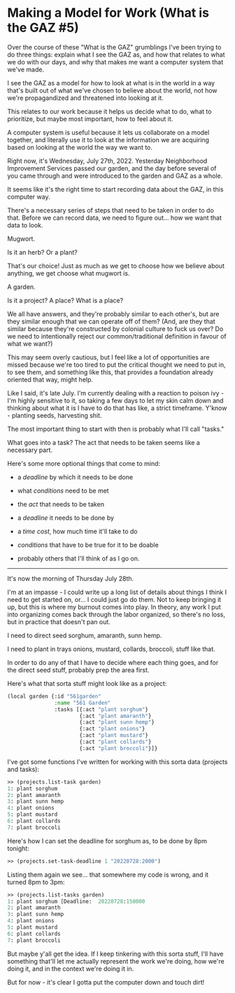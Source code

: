 # Making a Model for Work (What is the GAZ #5)

Over the course of these "What is the GAZ" grumblings I've been trying to do three things: explain what I see the GAZ as, and how that relates to what we do with our days, and why that makes me want a computer system that we've made.

I see the GAZ as a model for how to look at what is in the world in a way that's built out of what we've chosen to believe about the world, not how we're propagandized and threatened into looking at it.

This relates to our work because it helps us decide what to do, what to prioritize, but maybe most important, how to feel about it.

A computer system is useful because it lets us collaborate on a model together, and literally use it to look at the information we are acquiring based on looking at the world the way we want to.

Right now, it's Wednesday, July 27th, 2022. Yesterday Neighborhood Improvement Services passed our garden, and the day before several of you came through and were introduced to the garden and GAZ as a whole.

It seems like it's the right time to start recording data about the GAZ, in this computer way.

There's a necessary series of steps that need to be taken in order to do that. Before we can record data, we need to figure out... how we want that data to look.

Mugwort.

Is it an herb? Or a plant?

That's our choice! Just as much as we get to choose how we believe about anything, we get choose what mugwort is.

A garden.

Is it a project? A place? What is a place?

We all have answers, and they're probably similar to each other's, but are they similar enough that we can operate off of them? (And, are they that similar because they're constructed by colonial culture to fuck us over? Do we need to intentionally reject our common/traditional definition in favour of what we want?)

This may seem overly cautious, but I feel like a lot of opportunities are missed because we're too tired to put the critical thought we need to put in, to see them, and something like this, that provides a foundation already oriented that way, might help.

Like I said, it's late July. I'm currently dealing with a reaction to poison ivy - I'm highly sensitive to it, so taking a few days to let my skin calm down and thinking about what it is I have to do that has like, a strict timeframe. Y'know - planting seeds, harvesting shit.

The most important thing to start with then is probably what I'll call "tasks."

What goes into a task? The act that needs to be taken seems like a necessary part.

Here's some more optional things that come to mind:
- a *deadline* by which it needs to be done
- what *conditions* need to be met 

- the *act* that needs to be taken


- a *deadline* it needs to be done by
- a *time cost*, how much time it'll take to do
- *conditions* that have to be true for it to be doable
- probably others that I'll think of as I go on.

---

It's now the morning of Thursday July 28th.

I'm at an impasse - I could write up a long list of details about things I think I need to get started on, or... I could just go do them. Not to keep bringing it up, but this is where my burnout comes into play. In theory, any work I put into organizing comes back through the labor organized, so there's no loss, but in practice that doesn't pan out.

I need to direct seed sorghum, amaranth, sunn hemp.

I need to plant in trays onions, mustard, collards, broccoli, stuff like that.

In order to do any of that I have to decide where each thing goes, and for the direct seed stuff, probably prep the area first.

Here's what that sorta stuff might look like as a project:

```lisp
(local garden {:id "561garden"
               :name "561 Garden"
               :tasks [{:act "plant sorghum"}
                       {:act "plant amaranth"}
                       {:act "plant sunn hemp"}
                       {:act "plant onions"}
                       {:act "plant mustard"}
                       {:act "plant collards"}
                       {:act "plant broccoli"}]}
```

I've got some functions I've written for working with this sorta data (projects and tasks):

```lisp
>> (projects.list-task garden)
1: plant sorghum
2: plant amaranth
3: plant sunn hemp
4: plant onions
5: plant mustard
6: plant collards
7: plant broccoli
```

Here's how I can set the deadline for sorghum as, to be done by 8pm tonight:

```lisp
>> (projects.set-task-deadline 1 "20220728:2000")
```

Listing them again we see... that somewhere my code is wrong, and it turned 8pm to 3pm:

```lisp
>> (projects.list-tasks garden)
1: plant sorghum [Deadline:  20220728:150000
2: plant amaranth
3: plant sunn hemp
4: plant onions
5: plant mustard
6: plant collards
7: plant broccoli
```

But maybe y'all get the idea. If I keep tinkering with this sorta stuff, I'll have something that'll let me actually represent the work we're doing, how we're doing it, and in the context we're doing it in.

But for now - it's clear I gotta put the computer down and touch dirt!
